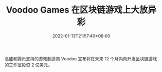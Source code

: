 ﻿---
title: "Voodoo Games 在区块链游戏上大放异彩"
date: 2022-01-13T21:57:40+08:00
lastmod: 2022-01-13T16:45:40+08:00
draft: false
authors: ["Ula"]
description: "高盛和腾讯支持的游戏制造商 Voodoo 宣布将在未来 12 个月内向开发区块链游戏的工作室投资 2 亿美元。"
featuredImage: "voodoo-games-goes-in-big-on-blockchain-gaming.jpg"
tags: ["Virtual World","虚拟世界","Play to Earn"]
categories: ["news"]
news: ["虚拟世界"]
weight: 
lightgallery: true
pinned: false
recommend: false
recommend1: false
---

高盛和腾讯支持的游戏制造商 Voodoo 宣布将在未来 12 个月内向开发区块链游戏的工作室投资 2 亿美元。

<!--more-->


